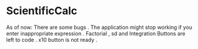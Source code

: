# ScientificCalc
 As of now: 
  There are some bugs .
  The application might stop working if you enter inappropriate expression .
  Factorial , sd and Integration Buttons are left to code . 
  x10 button is not ready . 
    
